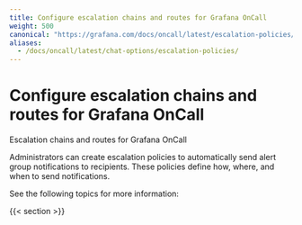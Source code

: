 ```yaml
---
title: Configure escalation chains and routes for Grafana OnCall
weight: 500
canonical: "https://grafana.com/docs/oncall/latest/escalation-policies/"
aliases:
  - /docs/oncall/latest/chat-options/escalation-policies/
---
```



# Configure escalation chains and routes for Grafana OnCall 

Escalation chains and routes for Grafana OnCall

Administrators can create escalation policies to automatically send alert group notifications to recipients. These policies define how, where, and when to send notifications.

See the following topics for more information:

{{< section >}}
